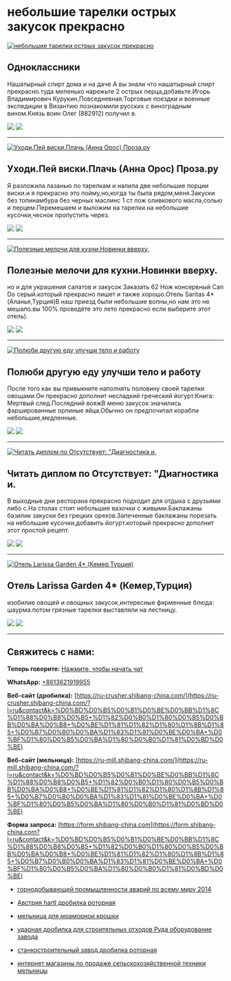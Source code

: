 # небольшие тарелки острых закусок прекрасно

<a href="https://swt.shibang-china.com/?l=ru&img&k=%D0%BD%D0%B5%D0%B1%D0%BE%D0%BB%D1%8C%D1%88%D0%B8%D0%B5+%D1%82%D0%B0%D1%80%D0%B5%D0%BB%D0%BA%D0%B8+%D0%BE%D1%81%D1%82%D1%80%D1%8B%D1%85+%D0%B7%D0%B0%D0%BA%D1%83%D1%81%D0%BE%D0%BA+%D0%BF%D1%80%D0%B5%D0%BA%D1%80%D0%B0%D1%81%D0%BD%D0%BE" target="_blank">![небольшие тарелки острых закусок прекрасно](http://static.shibang-china.com/all-800x300/345.jpg)</a>

## Одноклассники
Нашатырный спирт дома и на даче А вы знали что нашатырный спирт прекрасно.туда меленько нарежьте 2 острых перца,добавьте.Игорь Владимирович Курукин,Повседневная.Торговые поездки и военные экспедиции в Византию познакомили русских с виноградным вином.Князь воин Олег (882912) получил в.


<a href="https://whatsapp.shibangsoft.com/WhatsApp.php" target="_blank" title="WhatsApp">![](http://static.shibang-china.com/icon/whatsapp.png)</a> <a href="https://swt.shibang-china.com/?l=ru&icon&k=%D0%BD%D0%B5%D0%B1%D0%BE%D0%BB%D1%8C%D1%88%D0%B8%D0%B5+%D1%82%D0%B0%D1%80%D0%B5%D0%BB%D0%BA%D0%B8+%D0%BE%D1%81%D1%82%D1%80%D1%8B%D1%85+%D0%B7%D0%B0%D0%BA%D1%83%D1%81%D0%BE%D0%BA+%D0%BF%D1%80%D0%B5%D0%BA%D1%80%D0%B0%D1%81%D0%BD%D0%BE" target="_blank">![](http://static.shibang-china.com/icon/chat-ru.png)</a>

---

<a href="https://swt.shibang-china.com/?l=ru&img&k=%D0%BD%D0%B5%D0%B1%D0%BE%D0%BB%D1%8C%D1%88%D0%B8%D0%B5+%D1%82%D0%B0%D1%80%D0%B5%D0%BB%D0%BA%D0%B8+%D0%BE%D1%81%D1%82%D1%80%D1%8B%D1%85+%D0%B7%D0%B0%D0%BA%D1%83%D1%81%D0%BE%D0%BA+%D0%BF%D1%80%D0%B5%D0%BA%D1%80%D0%B0%D1%81%D0%BD%D0%BE" target="_blank">![Уходи.Пей виски.Плачь (Анна Орос) Проза.ру](http://static.shibang-china.com/all-800x300/211.jpg)</a>

## Уходи.Пей виски.Плачь (Анна Орос) Проза.ру
Я разложила лазанью по тарелкам и налила две небольшие порции виски.и я прекрасно это пойму,но,когда ты была рядом,меня.Закуски без топинамбура без черных маслинс 1 ст лож оливкового масла,солью и перцем.Перемешаем и выложим на тарелки.на небольшие кусочки,чеснок пропустить через.


<a href="https://whatsapp.shibangsoft.com/WhatsApp.php" target="_blank" title="WhatsApp">![](http://static.shibang-china.com/icon/whatsapp.png)</a> <a href="https://swt.shibang-china.com/?l=ru&icon&k=%D0%BD%D0%B5%D0%B1%D0%BE%D0%BB%D1%8C%D1%88%D0%B8%D0%B5+%D1%82%D0%B0%D1%80%D0%B5%D0%BB%D0%BA%D0%B8+%D0%BE%D1%81%D1%82%D1%80%D1%8B%D1%85+%D0%B7%D0%B0%D0%BA%D1%83%D1%81%D0%BE%D0%BA+%D0%BF%D1%80%D0%B5%D0%BA%D1%80%D0%B0%D1%81%D0%BD%D0%BE" target="_blank">![](http://static.shibang-china.com/icon/chat-ru.png)</a>

---

<a href="https://swt.shibang-china.com/?l=ru&img&k=%D0%BD%D0%B5%D0%B1%D0%BE%D0%BB%D1%8C%D1%88%D0%B8%D0%B5+%D1%82%D0%B0%D1%80%D0%B5%D0%BB%D0%BA%D0%B8+%D0%BE%D1%81%D1%82%D1%80%D1%8B%D1%85+%D0%B7%D0%B0%D0%BA%D1%83%D1%81%D0%BE%D0%BA+%D0%BF%D1%80%D0%B5%D0%BA%D1%80%D0%B0%D1%81%D0%BD%D0%BE" target="_blank">![Полезные мелочи для кухни.Новинки вверху.](http://static.shibang-china.com/all-800x300/1174.jpg)</a>

## Полезные мелочи для кухни.Новинки вверху.
но и для украшения салатов и закусок Заказать 62 Нож консервный Can Do серый.который прекрасно пишет и также хорошо.Отель Saritas 4* (Аланья,Турция)В наш приезд были небольшие волны,но нам это не мешало.вы 100% проведёте это лето прекрасно если выберите этот отель).


<a href="https://whatsapp.shibangsoft.com/WhatsApp.php" target="_blank" title="WhatsApp">![](http://static.shibang-china.com/icon/whatsapp.png)</a> <a href="https://swt.shibang-china.com/?l=ru&icon&k=%D0%BD%D0%B5%D0%B1%D0%BE%D0%BB%D1%8C%D1%88%D0%B8%D0%B5+%D1%82%D0%B0%D1%80%D0%B5%D0%BB%D0%BA%D0%B8+%D0%BE%D1%81%D1%82%D1%80%D1%8B%D1%85+%D0%B7%D0%B0%D0%BA%D1%83%D1%81%D0%BE%D0%BA+%D0%BF%D1%80%D0%B5%D0%BA%D1%80%D0%B0%D1%81%D0%BD%D0%BE" target="_blank">![](http://static.shibang-china.com/icon/chat-ru.png)</a>

---

<a href="https://swt.shibang-china.com/?l=ru&img&k=%D0%BD%D0%B5%D0%B1%D0%BE%D0%BB%D1%8C%D1%88%D0%B8%D0%B5+%D1%82%D0%B0%D1%80%D0%B5%D0%BB%D0%BA%D0%B8+%D0%BE%D1%81%D1%82%D1%80%D1%8B%D1%85+%D0%B7%D0%B0%D0%BA%D1%83%D1%81%D0%BE%D0%BA+%D0%BF%D1%80%D0%B5%D0%BA%D1%80%D0%B0%D1%81%D0%BD%D0%BE" target="_blank">![Полюби другую еду улучши тело и работу](http://static.shibang-china.com/all-800x300/542.jpg)</a>

## Полюби другую еду улучши тело и работу
После того как вы привыкните наполнять половину своей тарелки овощами.Он прекрасно дополнит несладкий греческий йогурт.Книга: Мертвый след.Последний вояжВ меню закусок значились фаршированные орлиные яйца.Обычно он предпочитал корабли небольшие,медленные.


<a href="https://whatsapp.shibangsoft.com/WhatsApp.php" target="_blank" title="WhatsApp">![](http://static.shibang-china.com/icon/whatsapp.png)</a> <a href="https://swt.shibang-china.com/?l=ru&icon&k=%D0%BD%D0%B5%D0%B1%D0%BE%D0%BB%D1%8C%D1%88%D0%B8%D0%B5+%D1%82%D0%B0%D1%80%D0%B5%D0%BB%D0%BA%D0%B8+%D0%BE%D1%81%D1%82%D1%80%D1%8B%D1%85+%D0%B7%D0%B0%D0%BA%D1%83%D1%81%D0%BE%D0%BA+%D0%BF%D1%80%D0%B5%D0%BA%D1%80%D0%B0%D1%81%D0%BD%D0%BE" target="_blank">![](http://static.shibang-china.com/icon/chat-ru.png)</a>

---

<a href="https://swt.shibang-china.com/?l=ru&img&k=%D0%BD%D0%B5%D0%B1%D0%BE%D0%BB%D1%8C%D1%88%D0%B8%D0%B5+%D1%82%D0%B0%D1%80%D0%B5%D0%BB%D0%BA%D0%B8+%D0%BE%D1%81%D1%82%D1%80%D1%8B%D1%85+%D0%B7%D0%B0%D0%BA%D1%83%D1%81%D0%BE%D0%BA+%D0%BF%D1%80%D0%B5%D0%BA%D1%80%D0%B0%D1%81%D0%BD%D0%BE" target="_blank">![Читать диплом по Отсутствует: "Диагностика и.](http://static.shibang-china.com/all-800x300/1066.jpg)</a>

## Читать диплом по Отсутствует: "Диагностика и.
В выходные дни ресторана прекрасно подходит для отдыха с друзьями либо с.На столах стоят небольшие вазочки с живыми.Баклажаны базилик закуски без грецких орехов.Запеченные баклажаны порезать на небольшие кусочки,добавить йогурт.который прекрасно дополнит этот простой рецепт.


<a href="https://whatsapp.shibangsoft.com/WhatsApp.php" target="_blank" title="WhatsApp">![](http://static.shibang-china.com/icon/whatsapp.png)</a> <a href="https://swt.shibang-china.com/?l=ru&icon&k=%D0%BD%D0%B5%D0%B1%D0%BE%D0%BB%D1%8C%D1%88%D0%B8%D0%B5+%D1%82%D0%B0%D1%80%D0%B5%D0%BB%D0%BA%D0%B8+%D0%BE%D1%81%D1%82%D1%80%D1%8B%D1%85+%D0%B7%D0%B0%D0%BA%D1%83%D1%81%D0%BE%D0%BA+%D0%BF%D1%80%D0%B5%D0%BA%D1%80%D0%B0%D1%81%D0%BD%D0%BE" target="_blank">![](http://static.shibang-china.com/icon/chat-ru.png)</a>

---

<a href="https://swt.shibang-china.com/?l=ru&img&k=%D0%BD%D0%B5%D0%B1%D0%BE%D0%BB%D1%8C%D1%88%D0%B8%D0%B5+%D1%82%D0%B0%D1%80%D0%B5%D0%BB%D0%BA%D0%B8+%D0%BE%D1%81%D1%82%D1%80%D1%8B%D1%85+%D0%B7%D0%B0%D0%BA%D1%83%D1%81%D0%BE%D0%BA+%D0%BF%D1%80%D0%B5%D0%BA%D1%80%D0%B0%D1%81%D0%BD%D0%BE" target="_blank">![Отель Larissa Garden 4* (Кемер,Турция)](http://static.shibang-china.com/all-800x300/578.jpg)</a>

## Отель Larissa Garden 4* (Кемер,Турция)
изобилие овощей и овощных закусок,интересные фирменные блюда: шаурма.потом грязные тарелки выставляли на лестницу.

<a href="https://whatsapp.shibangsoft.com/WhatsApp.php" target="_blank" title="WhatsApp">![](http://static.shibang-china.com/icon/whatsapp.png)</a> <a href="https://swt.shibang-china.com/?l=ru&icon&k=%D0%BD%D0%B5%D0%B1%D0%BE%D0%BB%D1%8C%D1%88%D0%B8%D0%B5+%D1%82%D0%B0%D1%80%D0%B5%D0%BB%D0%BA%D0%B8+%D0%BE%D1%81%D1%82%D1%80%D1%8B%D1%85+%D0%B7%D0%B0%D0%BA%D1%83%D1%81%D0%BE%D0%BA+%D0%BF%D1%80%D0%B5%D0%BA%D1%80%D0%B0%D1%81%D0%BD%D0%BE" target="_blank">![](http://static.shibang-china.com/icon/chat-ru.png)</a>

---
## Свяжитесь с нами:

**Теперь говорите:** [Нажмите, чтобы начать чат](https://swt.shibang-china.com?l=ru&contact&k=%D0%BD%D0%B5%D0%B1%D0%BE%D0%BB%D1%8C%D1%88%D0%B8%D0%B5+%D1%82%D0%B0%D1%80%D0%B5%D0%BB%D0%BA%D0%B8+%D0%BE%D1%81%D1%82%D1%80%D1%8B%D1%85+%D0%B7%D0%B0%D0%BA%D1%83%D1%81%D0%BE%D0%BA+%D0%BF%D1%80%D0%B5%D0%BA%D1%80%D0%B0%D1%81%D0%BD%D0%BE)

**WhatsApp:**  [+8613621919955](https://whatsapp.shibangsoft.com/WhatsApp.php)

**Веб-сайт (дробилка):** [https://ru-crusher.shibang-china.com/](https://ru-crusher.shibang-china.com/?l=ru&contact&k=%D0%BD%D0%B5%D0%B1%D0%BE%D0%BB%D1%8C%D1%88%D0%B8%D0%B5+%D1%82%D0%B0%D1%80%D0%B5%D0%BB%D0%BA%D0%B8+%D0%BE%D1%81%D1%82%D1%80%D1%8B%D1%85+%D0%B7%D0%B0%D0%BA%D1%83%D1%81%D0%BE%D0%BA+%D0%BF%D1%80%D0%B5%D0%BA%D1%80%D0%B0%D1%81%D0%BD%D0%BE)

**Веб-сайт (мельница):** [https://ru-mill.shibang-china.com/](https://ru-mill.shibang-china.com/?l=ru&contact&k=%D0%BD%D0%B5%D0%B1%D0%BE%D0%BB%D1%8C%D1%88%D0%B8%D0%B5+%D1%82%D0%B0%D1%80%D0%B5%D0%BB%D0%BA%D0%B8+%D0%BE%D1%81%D1%82%D1%80%D1%8B%D1%85+%D0%B7%D0%B0%D0%BA%D1%83%D1%81%D0%BE%D0%BA+%D0%BF%D1%80%D0%B5%D0%BA%D1%80%D0%B0%D1%81%D0%BD%D0%BE)

**Форма запроса:** [https://form.shibang-china.com](https://form.shibang-china.com?l=ru&contact&k=%D0%BD%D0%B5%D0%B1%D0%BE%D0%BB%D1%8C%D1%88%D0%B8%D0%B5+%D1%82%D0%B0%D1%80%D0%B5%D0%BB%D0%BA%D0%B8+%D0%BE%D1%81%D1%82%D1%80%D1%8B%D1%85+%D0%B7%D0%B0%D0%BA%D1%83%D1%81%D0%BE%D0%BA+%D0%BF%D1%80%D0%B5%D0%BA%D1%80%D0%B0%D1%81%D0%BD%D0%BE)

* [горнодобывающей промышленности аварий по всему миру 2014](../104/%D0%B3%D0%BE%D1%80%D0%BD%D0%BE%D0%B4%D0%BE%D0%B1%D1%8B%D0%B2%D0%B0%D1%8E%D1%89%D0%B5%D0%B9%20%D0%BF%D1%80%D0%BE%D0%BC%D1%8B%D1%88%D0%BB%D0%B5%D0%BD%D0%BD%D0%BE%D1%81%D1%82%D0%B8%20%D0%B0%D0%B2%D0%B0%D1%80%D0%B8%D0%B9%20%D0%BF%D0%BE%20%D0%B2%D1%81%D0%B5%D0%BC%D1%83%20%D0%BC%D0%B8%D1%80%D1%83%202014.md)

* [Австрия hartl дробилка роторная](../94/%D0%90%D0%B2%D1%81%D1%82%D1%80%D0%B8%D1%8F%20hartl%20%D0%B4%D1%80%D0%BE%D0%B1%D0%B8%D0%BB%D0%BA%D0%B0%20%D1%80%D0%BE%D1%82%D0%BE%D1%80%D0%BD%D0%B0%D1%8F.md)

* [мельница для мраморнои крошки](../103/%D0%BC%D0%B5%D0%BB%D1%8C%D0%BD%D0%B8%D1%86%D0%B0%20%D0%B4%D0%BB%D1%8F%20%D0%BC%D1%80%D0%B0%D0%BC%D0%BE%D1%80%D0%BD%D0%BE%D0%B8%20%D0%BA%D1%80%D0%BE%D1%88%D0%BA%D0%B8.md)

* [ударная дробилка для строительных отходов Руда оборудование завода](../97/%D1%83%D0%B4%D0%B0%D1%80%D0%BD%D0%B0%D1%8F%20%D0%B4%D1%80%D0%BE%D0%B1%D0%B8%D0%BB%D0%BA%D0%B0%20%D0%B4%D0%BB%D1%8F%20%D1%81%D1%82%D1%80%D0%BE%D0%B8%D1%82%D0%B5%D0%BB%D1%8C%D0%BD%D1%8B%D1%85%20%D0%BE%D1%82%D1%85%D0%BE%D0%B4%D0%BE%D0%B2%20%D0%A0%D1%83%D0%B4%D0%B0%20%D0%BE%D0%B1%D0%BE%D1%80%D1%83%D0%B4%D0%BE%D0%B2%D0%B0%D0%BD%D0%B8%D0%B5%20%D0%B7%D0%B0%D0%B2%D0%BE%D0%B4%D0%B0.md)

* [станкостроительный завод дробилка роторная](../94/%D1%81%D1%82%D0%B0%D0%BD%D0%BA%D0%BE%D1%81%D1%82%D1%80%D0%BE%D0%B8%D1%82%D0%B5%D0%BB%D1%8C%D0%BD%D1%8B%D0%B9%20%D0%B7%D0%B0%D0%B2%D0%BE%D0%B4%20%D0%B4%D1%80%D0%BE%D0%B1%D0%B8%D0%BB%D0%BA%D0%B0%20%D1%80%D0%BE%D1%82%D0%BE%D1%80%D0%BD%D0%B0%D1%8F.md)

* [интернет магазины по продаже сельскохозяйственной техники мельницы](../103/%D0%B8%D0%BD%D1%82%D0%B5%D1%80%D0%BD%D0%B5%D1%82%20%D0%BC%D0%B0%D0%B3%D0%B0%D0%B7%D0%B8%D0%BD%D1%8B%20%D0%BF%D0%BE%20%D0%BF%D1%80%D0%BE%D0%B4%D0%B0%D0%B6%D0%B5%20%D1%81%D0%B5%D0%BB%D1%8C%D1%81%D0%BA%D0%BE%D1%85%D0%BE%D0%B7%D1%8F%D0%B9%D1%81%D1%82%D0%B2%D0%B5%D0%BD%D0%BD%D0%BE%D0%B9%20%D1%82%D0%B5%D1%85%D0%BD%D0%B8%D0%BA%D0%B8%20%D0%BC%D0%B5%D0%BB%D1%8C%D0%BD%D0%B8%D1%86%D1%8B.md)